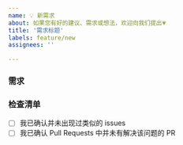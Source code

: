 ```yaml
---
name: 💡 新需求
about: 如果您有好的建议、需求或想法，欢迎向我们提出💗
title: '需求标题'
labels: feature/new
assignees: ''

---
```


### 需求
<!-- 请详细描述出您的想法/需求，当然您也可以添加图片、链接等以供更好的了解 -->


### 检查清单
<!-- 注意：如果您忽视了以下选项，我们或机器人可能会直接关闭您的问题 -->
<!-- 通过在 [ ] 中填入 [x] 来勾选 -->


- [ ] 我已确认并未出现过类似的 issues
- [ ] 我已确认 Pull Requests 中并未有解决该问题的 PR
